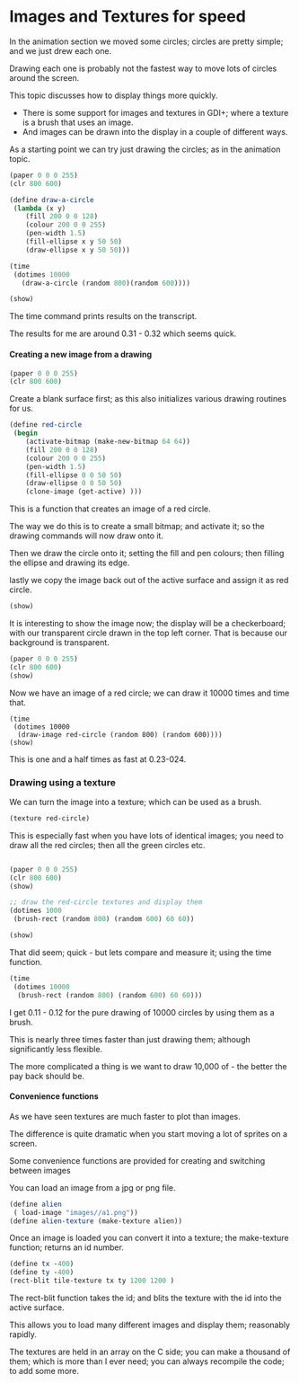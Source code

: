 # Images and Textures for speed

In the animation section we moved some circles; circles are pretty simple; and we just drew each one.

Drawing each one is probably not the fastest way to move lots of circles around the screen.

This topic discusses how to display things more quickly.

- There is some support for images and textures in GDI+; where a texture is a brush that uses an image.
- And images can be drawn into the display in a couple of different ways.

As a starting point we can try just drawing the circles; as in the animation topic.

```Scheme
(paper 0 0 0 255)
(clr 800 600)

(define draw-a-circle 
 (lambda (x y) 
	(fill 200 0 0 128)
	(colour 200 0 0 255)
	(pen-width 1.5)
	(fill-ellipse x y 50 50)
	(draw-ellipse x y 50 50)))

(time 
 (dotimes 10000 
   (draw-a-circle (random 800)(random 600))))

(show)

```

The time command prints results on the transcript.

The results for me are around 0.31 - 0.32 which seems quick.

#### Creating a new image from a drawing

```Scheme
(paper 0 0 0 255)
(clr 800 600)
```

Create a blank surface first; as this also initializes various drawing routines for us.

```Scheme
(define red-circle
 (begin
	(activate-bitmap (make-new-bitmap 64 64))
	(fill 200 0 0 128)
	(colour 200 0 0 255)
	(pen-width 1.5)
	(fill-ellipse 0 0 50 50)
	(draw-ellipse 0 0 50 50)
	(clone-image (get-active) )))
```

This is a function that creates an image of a red circle.

The way we do this is to create a small bitmap; and activate it; so the drawing commands will now draw onto it.

Then we draw the circle onto it; setting the fill and pen colours; then filling the ellipse and drawing its edge.

lastly we copy the image back out of the active surface and assign it as red circle.

```Scheme
(show)
```

It is interesting to show the image now; the display will be a checkerboard; with our transparent circle drawn in the top left corner.  That is because our background is transparent.

```Scheme
(paper 0 0 0 255)
(clr 800 600)
(show)

```

Now we have an image of a red circle; we can draw it 10000 times and time that.

```
(time
 (dotimes 10000
  (draw-image red-circle (random 800) (random 600))))
(show)
```

This is one and a half times as fast at 0.23-024.

### Drawing using a texture

We can  turn the image into a texture; which can be used as a brush.

```Scheme
(texture red-circle)
```

This is especially fast when you have lots of identical images; you need to draw all the red circles; then all the green circles etc.

```Scheme

(paper 0 0 0 255)
(clr 800 600)
(show)

;; draw the red-circle textures and display them
(dotimes 1000
 (brush-rect (random 800) (random 600) 60 60))

(show)
```

That did seem; quick - but lets compare and measure it; using the time function.

```Scheme
(time
 (dotimes 10000
  (brush-rect (random 800) (random 600) 60 60)))
```

I get 0.11 - 0.12 for the pure drawing of 10000 circles by using them as a brush.

This is nearly three times faster than just drawing them; although significantly less flexible.

The more complicated a thing is we want to draw 10,000 of - the better the pay back should be.

#### Convenience functions

As we have seen textures are much faster to plot than images.

The difference is quite dramatic when you start moving a lot of sprites on a screen.

Some convenience functions are provided for creating and switching between images

You can load an image from a jpg or png file.

```Scheme
(define alien
 ( load-image "images//a1.png"))
(define alien-texture (make-texture alien))
```

Once an image is loaded you can convert it into a texture; the make-texture function; returns an id number.

```Scheme
(define tx -400)
(define ty -400)
(rect-blit tile-texture tx ty 1200 1200 ) 
```

The rect-blit function takes the id; and blits the texture with the id into the active surface.

This allows you to load many different images and display them; reasonably rapidly.

The textures are held in an array on the C side; you can make a thousand of them; which is more than I ever need; you can always recompile the code; to add some more.







